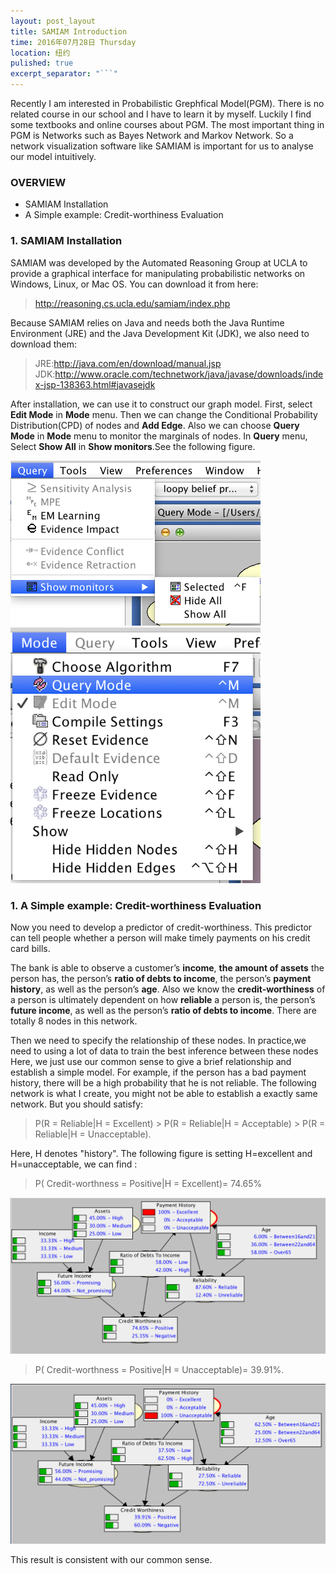 ```yaml
---
layout: post_layout
title: SAMIAM Introduction
time: 2016年07月28日 Thursday
location: 纽约
pulished: true
excerpt_separator: "```"
---
```

Recently I am interested in Probabilistic Grephfical Model(PGM). There is no related course in our school and I have to learn it by myself. Luckily I find some textbooks and online courses about PGM. The most important thing in PGM is Networks such as Bayes Network and Markov Network. So a network visualization software like SAMIAM is important for us to analyse our model intuitively.

### OVERVIEW
- SAMIAM Installation
- A Simple example: Credit-worthiness Evaluation

### 1. SAMIAM Installation

SAMIAM was developed by the Automated Reasoning Group at UCLA to provide a graphical interface for manipulating probabilistic networks on Windows, Linux, or Mac OS. You can download it from here:

> <http://reasoning.cs.ucla.edu/samiam/index.php>

Because SAMIAM relies on Java and needs both the Java Runtime Environment (JRE) and the Java Development Kit (JDK), we also need to download them:

> JRE:<http://java.com/en/download/manual.jsp>
> JDK:<http://www.oracle.com/technetwork/java/javase/downloads/index-jsp-138363.html#javasejdk>

After installation, we can use it to construct our graph model. First, select **Edit Mode** in **Mode** menu. Then we can change the Conditional Probability Distribution(CPD) of nodes and **Add Edge**. Also we can choose **Query Mode** in **Mode** menu to monitor the marginals of nodes. In **Query** menu, Select **Show All** in **Show monitors**.See the following figure.

<img src="/assets/img/PGM/1.png" width="400px" />
<img src="/assets/img/PGM/2.png" width="400px" />

### 1. A Simple example: Credit-worthiness Evaluation

Now you need to develop a predictor of credit-worthiness. This predictor can tell people whether a person will make timely payments on his credit card bills.

The bank is able to observe a customer’s **income**, **the amount of assets** the person has, the person’s **ratio of debts to income**, the person’s **payment history**, as well as the person’s **age**.  Also we know the **credit-worthiness** of a person is ultimately dependent on how **reliable** a person is, the person’s **future income**, as well as the person’s **ratio of debts to income**. There are totally 8 nodes in this network.

Then we need to specify the relationship of these nodes. In practice,we need to using a lot of data to train the best inference between these nodes Here, we just use our common sense to give a brief relationship and establish a simple model. For example, if the person has a bad payment history, there will be a high probability that he is not reliable. The following network is what I create, you might not be able to establish a exactly same network. But you should satisfy:

> P(R = Reliable|H = Excellent) > P(R = Reliable|H = Acceptable) > P(R = Reliable|H = Unacceptable).

Here, H denotes "history". The following figure is setting H=excellent and H=unacceptable, we can find :

> P( Credit-worthness = Positive|H = Excellent)= 74.65% 

<img src="/assets/img/PGM/3.png" width="640px" />

> P( Credit-worthness = Positive|H = Unacceptable)= 39.91%. 

<img src="/assets/img/PGM/4.png" width="640px" />

This result is consistent with our common sense.


